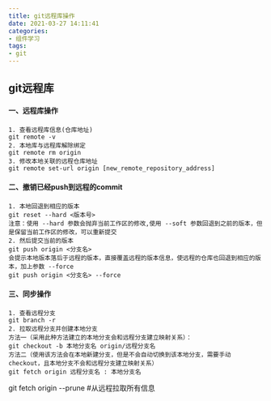 ```yaml
---
title: git远程库操作
date: 2021-03-27 14:11:41
categories:
- 组件学习
tags:
- git
---
```


## git远程库

#### 一、远程库操作

```
1. 查看远程库信息(仓库地址)
git remote -v
2. 本地库与远程库解除绑定
git remote rm origin
3. 修改本地关联的远程仓库地址
git remote set-url origin [new_remote_repository_address]
```

#### 二、撤销已经push到远程的commit

```
1. 本地回退到相应的版本
git reset --hard <版本号>
注意：使用 --hard 参数会抛弃当前工作区的修改,使用 --soft 参数回退到之前的版本，但是保留当前工作区的修改，可以重新提交
2. 然后提交当前的版本
git push origin <分支名>
会提示本地版本落后于远程的版本，直接覆盖远程的版本信息，使远程的仓库也回退到相应的版本，加上参数 --force
git push origin <分支名> --force
```

#### 三、同步操作

```
1. 查看远程分支
git branch -r
2. 拉取远程分支并创建本地分支
方法一（采用此种方法建立的本地分支会和远程分支建立映射关系）：
git checkout -b 本地分支名 origin/远程分支名
方法二（使用该方法会在本地新建分支，但是不会自动切换到该本地分支，需要手动checkout，且本地分支不会和远程分支建立映射关系）
git fetch origin 远程分支名 : 本地分支名
```

git fetch origin --prune #从远程拉取所有信息
